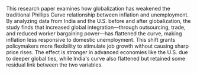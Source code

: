 This research paper examines how globalization has weakened the traditional Phillips Curve relationship between inflation and unemployment. 
By analyzing data from India and the U.S. before and after globalization, the study finds that increased global integration—through outsourcing, trade, and reduced worker bargaining power—has flattened the curve, making inflation less responsive to domestic unemployment. 
This shift grants policymakers more flexibility to stimulate job growth without causing sharp price rises. The effect is stronger in advanced economies like the U.S. due to deeper global ties, while India's curve also flattened but retained some residual link between the two variables.

